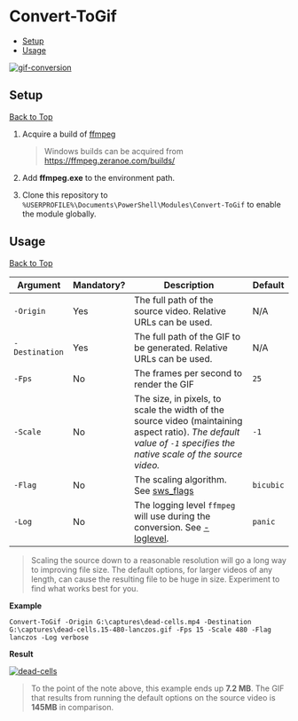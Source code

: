 # Convert-ToGif

* [Setup](#setup)
* [Usage](#usage)

[![gif-conversion](https://user-images.githubusercontent.com/14102723/82941954-3ea90900-9f65-11ea-9dc4-33cd99729178.gif)](https://user-images.githubusercontent.com/14102723/82941954-3ea90900-9f65-11ea-9dc4-33cd99729178.gif)

## Setup
[Back to Top](#convert-togif)

1. Acquire a build of [ffmpeg](http://ffmpeg.org/download.html)

    > Windows builds can be acquired from https://ffmpeg.zeranoe.com/builds/

2. Add **ffmpeg.exe** to the environment path.

3. Clone this repository to `%USERPROFILE%\Documents\PowerShell\Modules\Convert-ToGif` to enable the module globally.

## Usage
[Back to Top](#convert-togif)

Argument | Mandatory? | Description | Default
---------|------------|-------------|--------
`-Origin` | Yes | The full path of the source video. Relative URLs can be used. | N/A
`-Destination` | Yes | The full path of the GIF to be generated. Relative URLs can be used. | N/A
`-Fps` | No | The frames per second to render the GIF | `25`
`-Scale` | No | The size, in pixels, to scale the width of the source video (maintaining aspect ratio). *The default value of `-1` specifies the native scale of the source video.* | `-1`
`-Flag` | No | The scaling algorithm. See [sws_flags](https://ffmpeg.org/ffmpeg-scaler.html#Scaler-Options) | `bicubic`
`-Log` | No | The logging level `ffmpeg` will use during the conversion. See [-loglevel](https://ffmpeg.org/ffmpeg.html#Generic-options). | `panic`

> Scaling the source down to a reasonable resolution will go a long way to improving file size. The default options, for larger videos of any length, can cause the resulting file to be huge in size. Experiment to find what works best for you.

**Example**

```pwsh
Convert-ToGif -Origin G:\captures\dead-cells.mp4 -Destination G:\captures\dead-cells.15-480-lanczos.gif -Fps 15 -Scale 480 -Flag lanczos -Log verbose
```

**Result**

[![dead-cells](https://user-images.githubusercontent.com/14102723/82941888-21743a80-9f65-11ea-9d08-c627dbbb0b1e.gif)](https://user-images.githubusercontent.com/14102723/82941888-21743a80-9f65-11ea-9d08-c627dbbb0b1e.gif)

> To the point of the note above, this example ends up **7.2 MB**. The GIF that results from running the default options on the source video is **145MB** in comparison.
